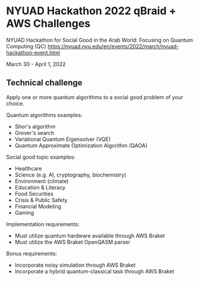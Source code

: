 # NYUAD Hackathon 2022 qBraid + AWS Challenges

NYUAD Hackathon for Social Good in the Arab World: Focusing on Quantum Computing (QC)
https://nyuad.nyu.edu/en/events/2022/march/nyuad-hackathon-event.html

March 30 - April 1, 2022

## Technical challenge

Apply one or more quantum algorithms to a social good problem of your choice.

Quantum algorithms examples:
- Shor's algorithm
- Grover's search
- Variational Quantum Eigensolver (VQE)
- Quantum Approximate Optimization Algorithm (QAOA)

Social good topic examples:
- Healthcare
- Science (e.g. AI, cryptography, biochemistry)
- Environment (climate)
- Education & Literacy
- Food Securities
- Crisis & Public Safety
- Financial Modeling
- Gaming

Implementation requirements:
- Must utilize quantum hardware available through AWS Braket
- Must utilize the AWS Braket OpenQASM parser

Bonus requirements:
- Incorporate noisy simulation through AWS Braket
- Incorporate a hybrid quantum-classical task through AWS Braket

